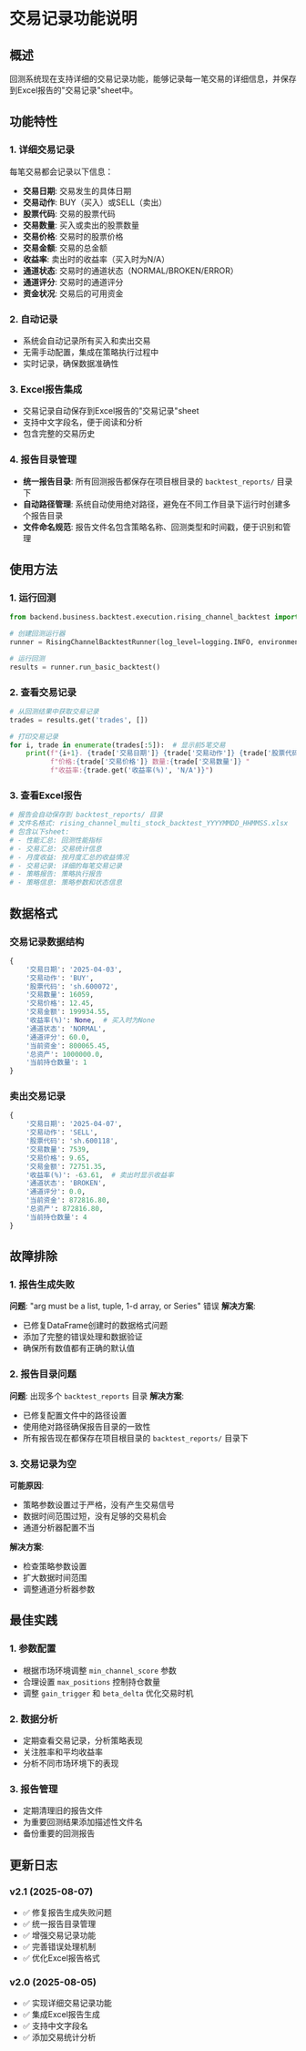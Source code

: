 # 交易记录功能说明

## 概述

回测系统现在支持详细的交易记录功能，能够记录每一笔交易的详细信息，并保存到Excel报告的"交易记录"sheet中。

## 功能特性

### 1. 详细交易记录
每笔交易都会记录以下信息：
- **交易日期**: 交易发生的具体日期
- **交易动作**: BUY（买入）或SELL（卖出）
- **股票代码**: 交易的股票代码
- **交易数量**: 买入或卖出的股票数量
- **交易价格**: 交易时的股票价格
- **交易金额**: 交易的总金额
- **收益率**: 卖出时的收益率（买入时为N/A）
- **通道状态**: 交易时的通道状态（NORMAL/BROKEN/ERROR）
- **通道评分**: 交易时的通道评分
- **资金状况**: 交易后的可用资金

### 2. 自动记录
- 系统会自动记录所有买入和卖出交易
- 无需手动配置，集成在策略执行过程中
- 实时记录，确保数据准确性

### 3. Excel报告集成
- 交易记录自动保存到Excel报告的"交易记录"sheet
- 支持中文字段名，便于阅读和分析
- 包含完整的交易历史

### 4. 报告目录管理
- **统一报告目录**: 所有回测报告都保存在项目根目录的 `backtest_reports/` 目录下
- **自动路径管理**: 系统自动使用绝对路径，避免在不同工作目录下运行时创建多个报告目录
- **文件命名规范**: 报告文件名包含策略名称、回测类型和时间戳，便于识别和管理

## 使用方法

### 1. 运行回测
```python
from backend.business.backtest.execution.rising_channel_backtest import RisingChannelBacktestRunner

# 创建回测运行器
runner = RisingChannelBacktestRunner(log_level=logging.INFO, environment="development")

# 运行回测
results = runner.run_basic_backtest()
```

### 2. 查看交易记录
```python
# 从回测结果中获取交易记录
trades = results.get('trades', [])

# 打印交易记录
for i, trade in enumerate(trades[:5]):  # 显示前5笔交易
    print(f"{i+1}. {trade['交易日期']} {trade['交易动作']} {trade['股票代码']} "
          f"价格:{trade['交易价格']} 数量:{trade['交易数量']} "
          f"收益率:{trade.get('收益率(%)', 'N/A')}")
```

### 3. 查看Excel报告
```python
# 报告会自动保存到 backtest_reports/ 目录
# 文件名格式: rising_channel_multi_stock_backtest_YYYYMMDD_HHMMSS.xlsx
# 包含以下sheet:
# - 性能汇总: 回测性能指标
# - 交易汇总: 交易统计信息
# - 月度收益: 按月度汇总的收益情况
# - 交易记录: 详细的每笔交易记录
# - 策略报告: 策略执行报告
# - 策略信息: 策略参数和状态信息
```

## 数据格式

### 交易记录数据结构
```python
{
    '交易日期': '2025-04-03',
    '交易动作': 'BUY',
    '股票代码': 'sh.600072',
    '交易数量': 16059,
    '交易价格': 12.45,
    '交易金额': 199934.55,
    '收益率(%)': None,  # 买入时为None
    '通道状态': 'NORMAL',
    '通道评分': 60.0,
    '当前资金': 800065.45,
    '总资产': 1000000.0,
    '当前持仓数量': 1
}
```

### 卖出交易记录
```python
{
    '交易日期': '2025-04-07',
    '交易动作': 'SELL',
    '股票代码': 'sh.600118',
    '交易数量': 7539,
    '交易价格': 9.65,
    '交易金额': 72751.35,
    '收益率(%)': -63.61,  # 卖出时显示收益率
    '通道状态': 'BROKEN',
    '通道评分': 0.0,
    '当前资金': 872816.80,
    '总资产': 872816.80,
    '当前持仓数量': 4
}
```

## 故障排除

### 1. 报告生成失败
**问题**: "arg must be a list, tuple, 1-d array, or Series" 错误
**解决方案**: 
- 已修复DataFrame创建时的数据格式问题
- 添加了完整的错误处理和数据验证
- 确保所有数值都有正确的默认值

### 2. 报告目录问题
**问题**: 出现多个 `backtest_reports` 目录
**解决方案**:
- 已修复配置文件中的路径设置
- 使用绝对路径确保报告目录的一致性
- 所有报告现在都保存在项目根目录的 `backtest_reports/` 目录下

### 3. 交易记录为空
**可能原因**:
- 策略参数设置过于严格，没有产生交易信号
- 数据时间范围过短，没有足够的交易机会
- 通道分析器配置不当

**解决方案**:
- 检查策略参数设置
- 扩大数据时间范围
- 调整通道分析器参数

## 最佳实践

### 1. 参数配置
- 根据市场环境调整 `min_channel_score` 参数
- 合理设置 `max_positions` 控制持仓数量
- 调整 `gain_trigger` 和 `beta_delta` 优化交易时机

### 2. 数据分析
- 定期查看交易记录，分析策略表现
- 关注胜率和平均收益率
- 分析不同市场环境下的表现

### 3. 报告管理
- 定期清理旧的报告文件
- 为重要回测结果添加描述性文件名
- 备份重要的回测报告

## 更新日志

### v2.1 (2025-08-07)
- ✅ 修复报告生成失败问题
- ✅ 统一报告目录管理
- ✅ 增强交易记录功能
- ✅ 完善错误处理机制
- ✅ 优化Excel报告格式

### v2.0 (2025-08-05)
- ✅ 实现详细交易记录功能
- ✅ 集成Excel报告生成
- ✅ 支持中文字段名
- ✅ 添加交易统计分析 